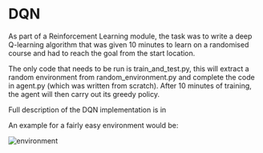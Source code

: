 # DQN
As part of a Reinforcement Learning module, the task was to write a deep Q-learning algorithm that was given 10 minutes to learn on a randomised course and had to reach the goal from the start location. 

The only code that needs to be run is train_and_test.py, this will extract a random environment from random_environment.py and complete the code in agent.py (which was written from scratch). After 10 minutes of training, the agent will then carry out its greedy policy. 

Full description of the DQN implementation is in 

An example for a fairly easy environment would be:

![environment](https://user-images.githubusercontent.com/73748574/104965791-60b13900-59d7-11eb-95e4-7e7013708dd4.png)
